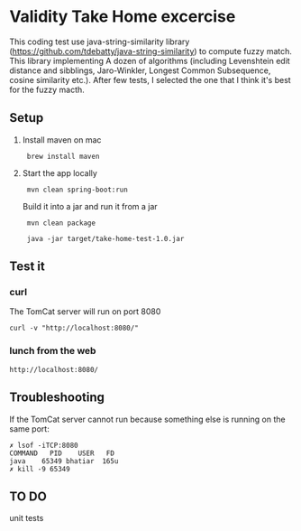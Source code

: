 # Validity Take Home excercise

This coding test use java-string-similarity library (https://github.com/tdebatty/java-string-similarity) to compute fuzzy match.
This library implementing A dozen of algorithms (including Levenshtein edit distance and sibblings, Jaro-Winkler, Longest Common Subsequence,
cosine similarity etc.). After few tests, I selected the one that I think it's best for the fuzzy macth.

## Setup

1. Install maven on mac

        brew install maven

2. Start the app locally

        mvn clean spring-boot:run

    Build it into a jar and run it from a jar

        mvn clean package

        java -jar target/take-home-test-1.0.jar

## Test it

### curl

The TomCat server will run on port 8080

    curl -v "http://localhost:8080/"

### lunch from the web

    http://localhost:8080/

## Troubleshooting

If the TomCat server cannot run because something else is running on the same port:

    ✗ lsof -iTCP:8080
    COMMAND   PID    USER   FD
    java    65349 bhatiar  165u
    ✗ kill -9 65349

## TO DO
 unit tests